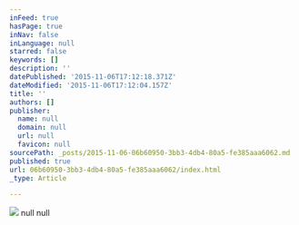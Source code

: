 ```yaml
---
inFeed: true
hasPage: true
inNav: false
inLanguage: null
starred: false
keywords: []
description: ''
datePublished: '2015-11-06T17:12:18.371Z'
dateModified: '2015-11-06T17:12:04.157Z'
title: ''
authors: []
publisher:
  name: null
  domain: null
  url: null
  favicon: null
sourcePath: _posts/2015-11-06-06b60950-3bb3-4db4-80a5-fe385aaa6062.md
published: true
url: 06b60950-3bb3-4db4-80a5-fe385aaa6062/index.html
_type: Article

---
```

![](https://the-grid-user-content.s3-us-west-2.amazonaws.com/18fff8f9-a106-4dc1-828b-9923e1cef4d9.jpg)
null
null